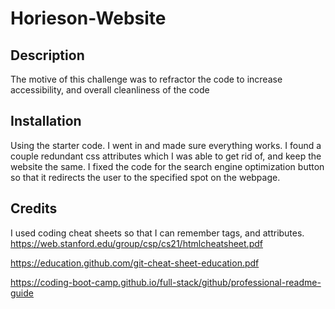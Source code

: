 # Horieson-Website

## Description

The motive of this challenge was to refractor the code to increase accessibility, and overall cleanliness of the code 


## Installation

Using the starter code. I went in and made sure everything works. I found a couple redundant css attributes which I was able to get rid of, and keep the website the same. I fixed the code for the search engine optimization button so that it redirects the user to the specified spot on the webpage. 


## Credits
I used coding cheat sheets so that I can remember tags, and attributes. 
https://web.stanford.edu/group/csp/cs21/htmlcheatsheet.pdf

https://education.github.com/git-cheat-sheet-education.pdf
 
https://coding-boot-camp.github.io/full-stack/github/professional-readme-guide



